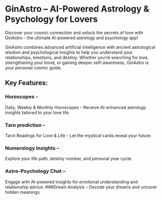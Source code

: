 # GinAstro – AI-Powered Astrology & Psychology for Lovers 
Discover your cosmic connection and unlock the secrets of love with GinAstro – the ultimate AI-powered astrology and psychology app! 

GinAstro combines advanced artificial intelligence with ancient astrological wisdom and psychological insights to help you understand your relationships, emotions, and destiny. Whether you’re searching for love, strengthening your bond, or gaining deeper self-awareness, GinAstro is your personal cosmic guide.
## Key Features:
### Horoscopes -
Daily, Weekly & Monthly Horoscopes – Receive AI-enhanced astrology insights tailored to your love life.
### Taro prediction -
Tarot Readings for Love & Life – Let the mystical cards reveal your future.
### Numerology Insights – 
Explore your life path, destiny number, and personal year cycle.
### Astro-Psychology Chat –
Engage with AI-powered insights for emotional understanding and relationship advice.
###Dream Analysis – Decode your dreams and uncover hidden meanings.


